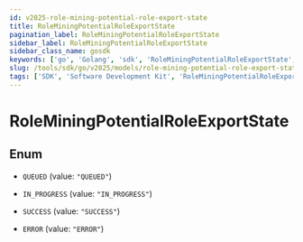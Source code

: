```yaml
---
id: v2025-role-mining-potential-role-export-state
title: RoleMiningPotentialRoleExportState
pagination_label: RoleMiningPotentialRoleExportState
sidebar_label: RoleMiningPotentialRoleExportState
sidebar_class_name: gosdk
keywords: ['go', 'Golang', 'sdk', 'RoleMiningPotentialRoleExportState', 'V2025RoleMiningPotentialRoleExportState'] 
slug: /tools/sdk/go/v2025/models/role-mining-potential-role-export-state
tags: ['SDK', 'Software Development Kit', 'RoleMiningPotentialRoleExportState', 'V2025RoleMiningPotentialRoleExportState']
---
```


# RoleMiningPotentialRoleExportState

## Enum


* `QUEUED` (value: `"QUEUED"`)

* `IN_PROGRESS` (value: `"IN_PROGRESS"`)

* `SUCCESS` (value: `"SUCCESS"`)

* `ERROR` (value: `"ERROR"`)


